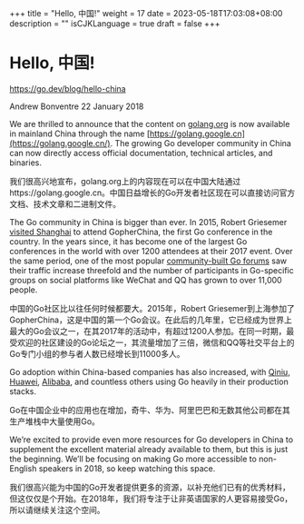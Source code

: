 +++
title = "Hello, 中国!"
weight = 17
date = 2023-05-18T17:03:08+08:00
description = ""
isCJKLanguage = true
draft = false
+++

# Hello, 中国!

https://go.dev/blog/hello-china

Andrew Bonventre
22 January 2018

We are thrilled to announce that the content on [golang.org](https://golang.org/) is now available in mainland China through the name [https://golang.google.cn](https://golang.google.cn/). The growing Go developer community in China can now directly access official documentation, technical articles, and binaries.

我们很高兴地宣布，golang.org上的内容现在可以在中国大陆通过https://golang.google.cn。中国日益增长的Go开发者社区现在可以直接访问官方文档、技术文章和二进制文件。

The Go community in China is bigger than ever. In 2015, Robert Griesemer [visited Shanghai](https://go.dev/blog/gopherchina) to attend GopherChina, the first Go conference in the country. In the years since, it has become one of the largest Go conferences in the world with over 1200 attendees at their 2017 event. Over the same period, one of the most popular [community-built Go forums](https://gocn.io/) saw their traffic increase threefold and the number of participants in Go-specific groups on social platforms like WeChat and QQ has grown to over 11,000 people.

中国的Go社区比以往任何时候都要大。2015年，Robert Griesemer到上海参加了GopherChina，这是中国的第一个Go会议。在此后的几年里，它已经成为世界上最大的Go会议之一，在其2017年的活动中，有超过1200人参加。在同一时期，最受欢迎的社区建设的Go论坛之一，其流量增加了三倍，微信和QQ等社交平台上的Go专门小组的参与者人数已经增长到11000多人。

Go adoption within China-based companies has also increased, with [Qiniu](https://www.qiniu.com/), [Huawei](http://www.huawei.com/), [Alibaba](http://www.alibabagroup.com/), and countless others using Go heavily in their production stacks.

Go在中国企业中的应用也在增加，奇牛、华为、阿里巴巴和无数其他公司都在其生产堆栈中大量使用Go。

We’re excited to provide even more resources for Go developers in China to supplement the excellent material already available to them, but this is just the beginning. We’ll be focusing on making Go more accessible to non-English speakers in 2018, so keep watching this space.

我们很高兴能为中国的Go开发者提供更多的资源，以补充他们已有的优秀材料，但这仅仅是个开始。在2018年，我们将专注于让非英语国家的人更容易接受Go，所以请继续关注这个空间。
